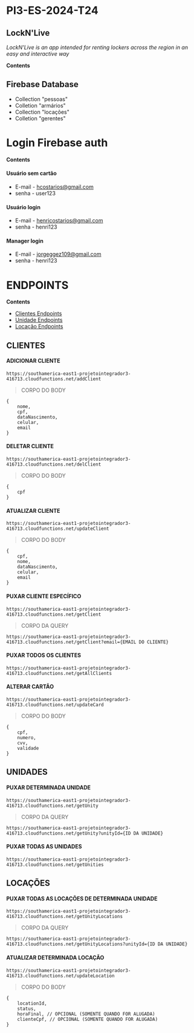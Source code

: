 # PI3-ES-2024-T24

## LockN'Live

*LockN'Live is an app intended for renting lockers across the region in an easy and interactive way*


**Contents**

## Firebase Database
* Collection "pessoas"
* Colletion "armários"
* Collection "locações"
* Colletion "gerentes"

# Login Firebase auth

**Contents**

#### Usuário sem cartão

* E-mail - hcostarios@gmail.com
* senha - user123
  
#### Usuário login

* E-mail - henricostarios@gmail.com
* senha - henri123
  
#### Manager login

* E-mail - jorgeggez109@gmail.com
* senha - henri123
  
# ENDPOINTS

**Contents**
* [Clientes Endpoints](#CLIENTES)
* [Unidade Endpoints](#UNIDADES)
* [Locação Endpoints](#LOCAÇÕES)

## CLIENTES 

#### ADICIONAR CLIENTE
`https://southamerica-east1-projetointegrador3-416713.cloudfunctions.net/addClient`

> CORPO DO BODY 
```
{
    nome,
    cpf,
    dataNascimento,
    celular,
    email
}
```

#### DELETAR CLIENTE
`https://southamerica-east1-projetointegrador3-416713.cloudfunctions.net/delClient`

> CORPO DO BODY 
```
{
    cpf
}
```

#### ATUALIZAR CLIENTE
`https://southamerica-east1-projetointegrador3-416713.cloudfunctions.net/updateClient`

> CORPO DO BODY 
```
{
    cpf,
    nome,
    dataNascimento,
    celular,
    email
}
```

#### PUXAR CLIENTE ESPECÍFICO
`https://southamerica-east1-projetointegrador3-416713.cloudfunctions.net/getClient`

> CORPO DA QUERY
```
https://southamerica-east1-projetointegrador3-416713.cloudfunctions.net/getClient?email={EMAIL DO CLIENTE}
```

#### PUXAR TODOS OS CLIENTES
`https://southamerica-east1-projetointegrador3-416713.cloudfunctions.net/getAllClients`

#### ALTERAR CARTÃO
`https://southamerica-east1-projetointegrador3-416713.cloudfunctions.net/updateCard`

> CORPO DO BODY
```
{
    cpf,
    numero,
    cvv,
    validade
}
```

## UNIDADES

#### PUXAR DETERMINADA UNIDADE
`https://southamerica-east1-projetointegrador3-416713.cloudfunctions.net/getUnity`

> CORPO DA QUERY
```
https://southamerica-east1-projetointegrador3-416713.cloudfunctions.net/getUnity?unityId={ID DA UNIDADE}
```

#### PUXAR TODAS AS UNIDADES
`https://southamerica-east1-projetointegrador3-416713.cloudfunctions.net/getUnities`

## LOCAÇÕES

#### PUXAR TODAS AS LOCAÇÕES DE DETERMINADA UNIDADE
`https://southamerica-east1-projetointegrador3-416713.cloudfunctions.net/getUnityLocations`

> CORPO DA QUERY
```
https://southamerica-east1-projetointegrador3-416713.cloudfunctions.net/getUnityLocations?unityId={ID DA UNIDADE}
```

#### ATUALIZAR DETERMINADA LOCAÇÃO
`https://southamerica-east1-projetointegrador3-416713.cloudfunctions.net/updateLocation`

> CORPO DO BODY
```
{
    locationId,
    status,
    horaFinal, // OPCIONAL (SOMENTE QUANDO FOR ALUGADA)
    clienteCpf, // OPCIONAL (SOMENTE QUANDO FOR ALUGADA)
}
```
 
